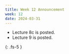 ```yaml
---
title: Week 12 Announcement
week: 12
date: 2024-03-31
---
```


* Lecture 8c is posted.
* Lecture 9 is posted.

{: .fs-5 }

